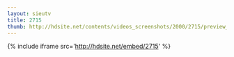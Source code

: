 ```yaml
---
layout: sieutv
title: 2715
thumb: http://hdsite.net/contents/videos_screenshots/2000/2715/preview_360p.mp4.jpg
---
```

{% include iframe src='http://hdsite.net/embed/2715' %}
 

